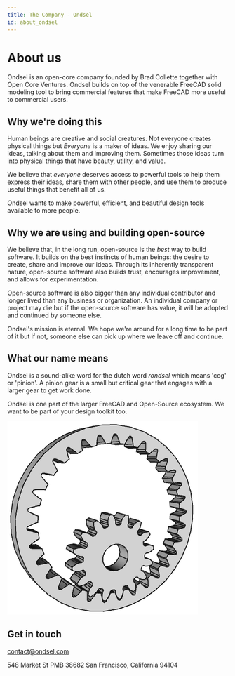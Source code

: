 ```yaml
---
title: The Company - Ondsel
id: about_ondsel
---
```


# About us

Ondsel is an open-core company founded by Brad Collette together with Open Core Ventures.
Ondsel builds on top of the venerable FreeCAD solid modeling tool to bring commercial features that make FreeCAD more useful to commercial users.

## Why we're doing this

Human beings are creative and social creatures. Not everyone creates physical things but _Everyone_ is a maker of ideas. We enjoy sharing our ideas, talking about them and improving them. Sometimes those ideas turn into physical things that have beauty, utility, and value.

We believe that _everyone_ deserves access to powerful tools to help them express their ideas, share them with other people, and use them to produce useful things that benefit all of us.

Ondsel wants to make powerful, efficient, and beautiful design tools available to more people.

## Why we are using and building open-source

We believe that, in the long run, open-source is the _best_ way to build software. It builds on the best instincts of human beings: the desire to create, share and improve our ideas.  Through its inherently transparent nature, open-source software also builds trust, encourages improvement, and allows for experimentation.

Open-source software is also bigger than any individual contributor and longer lived than any business or organization. An individual company or project may die but if the open-source software has value, it will be adopted and continued by someone else.

Ondsel's mission is eternal.  We hope we're around for a long time to be part of it but if not, someone else can pick up where we leave off and continue.


## What our name means

Ondsel is a sound-alike word for the dutch word _rondsel_ which means 'cog' or 'pinion'.
A pinion gear is a small but critical gear that engages with a larger gear to get work done.

Ondsel is one part of the larger FreeCAD and Open-Source ecosystem.  We want to be part of your design toolkit too.

![Pinion Gear](/img/pinion.png)


## Get in touch

[contact@ondsel.com](mailto:contact@ondsel.com)


548 Market St
PMB 38682
San Francisco, California 94104

